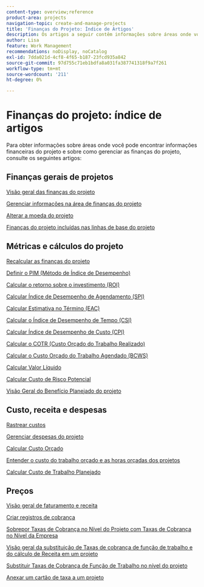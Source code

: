 ```yaml
---
content-type: overview;reference
product-area: projects
navigation-topic: create-and-manage-projects
title: 'Finanças do Projeto: Índice de Artigos'
description: Os artigos a seguir contêm informações sobre áreas onde você pode encontrar informações financeiras de projetos e sobre como gerenciar as finanças do projeto.
author: Lisa
feature: Work Management
recommendations: noDisplay, noCatalog
exl-id: 7dda021d-4cf8-4f65-b187-23fcd935a842
source-git-commit: 97d755c71eb1bdfa8a031fa387741318f9a7f261
workflow-type: tm+mt
source-wordcount: '211'
ht-degree: 0%

---
```


# Finanças do projeto: índice de artigos

<!-- Audited: 5/2025 -->

Para obter informações sobre áreas onde você pode encontrar informações financeiras do projeto e sobre como gerenciar as finanças do projeto, consulte os seguintes artigos:

## Finanças gerais de projetos

[Visão geral das finanças do projeto](../../../manage-work/projects/project-finances/project-finances-overview-1.md)

[Gerenciar informações na área de finanças do projeto](../../../manage-work/projects/project-finances/manage-project-finance-area.md)

[Alterar a moeda do projeto](../../../manage-work/projects/project-finances/change-project-currency.md)

[Finanças do projeto incluídas nas linhas de base do projeto](../../../manage-work/projects/project-finances/project-finances-included-in-project-baselines.md)

## Métricas e cálculos do projeto

[Recalcular as finanças do projeto](../../../manage-work/projects/project-finances/recalculate-project-finances.md)

[Definir o PIM (Método de Índice de Desempenho)](../../../manage-work/projects/project-finances/set-pim.md)

[Calcular o retorno sobre o investimento (ROI)](../../../manage-work/projects/project-finances/calculate-roi.md)

[Calcular Índice de Desempenho de Agendamento (SPI)](../../../manage-work/projects/project-finances/calculate-spi.md)

[Calcular Estimativa no Término (EAC)](../../../manage-work/projects/project-finances/calculate-eac.md)

[Calcular o Índice de Desempenho de Tempo (CSI)](../../../manage-work/projects/project-finances/calculate-csi.md)

[Calcular Índice de Desempenho de Custo (CPI)](../../../manage-work/projects/project-finances/calculate-cpi.md)

[Calcular o COTR (Custo Orçado do Trabalho Realizado)](../../../manage-work/projects/project-finances/calculate-bcwp.md)

[Calcular o Custo Orçado do Trabalho Agendado (BCWS)](../../../manage-work/projects/project-finances/calculate-bcws.md)

[Calcular Valor Líquido](../../../manage-work/projects/project-finances/calculate-net-value.md)

[Calcular Custo de Risco Potencial](../../../manage-work/projects/project-finances/potential-risk-cost.md)

[Visão Geral do Benefício Planejado do projeto](../../../manage-work/projects/project-finances/project-planned-benefit.md)

## Custo, receita e despesas

[Rastrear custos](../../../manage-work/projects/project-finances/track-costs.md)

[Gerenciar despesas do projeto](../../../manage-work/projects/project-finances/manage-project-expenses.md)

[Calcular Custo Orçado](../../../manage-work/projects/project-finances/budgeted-cost.md)

[Entender o custo do trabalho orçado e as horas orçadas dos projetos](../../../manage-work/projects/project-finances/budgeted-labor-cost.md)

[Calcular Custo de Trabalho Planejado](../../../manage-work/projects/project-finances/planned-labor-cost.md)

<!--
<p data-mc-conditions="QuicksilverOrClassic.Quicksilver,QuicksilverOrClassic.Draft mode"><a href="../../../manage-work/projects/project-finances/export-billing-record-details.md" class="MCXref xref" xrefformat="{para}">Export billing record details as a PDF file</a> </p>
-->

<!--
<p data-mc-conditions="QuicksilverOrClassic.Draft mode"><a href="../../../manage-work/projects/project-finances/how-workfront-calculates-finances.md" class="MCXref xref" xrefformat="{para}">How Adobe Workfront calculates finances </a> </p>
-->

## Preços

[Visão geral de faturamento e receita](../../../manage-work/projects/project-finances/billing-and-revenue-overview.md)

[Criar registros de cobrança](../../../manage-work/projects/project-finances/create-billing-records.md)

[Sobrepor Taxas de Cobrança no Nível do Projeto com Taxas de Cobrança no Nível da Empresa](../../../manage-work/projects/project-finances/override-project-level-with-company-level-billing-rates.md)

[Visão geral da substituição de Taxas de cobrança de função de trabalho e do cálculo de Receita em um projeto](../../../manage-work/projects/project-finances/override-role-billing-rates-and-calculate-project-revenue.md)

[Substituir Taxas de Cobrança de Função de Trabalho no nível do projeto](../../../manage-work/projects/project-finances/override-job-role-billing-rates-at-the-project-level.md)

[Anexar um cartão de taxa a um projeto](/help/quicksilver/manage-work/projects/project-finances/attach-rate-card-to-project.md)
